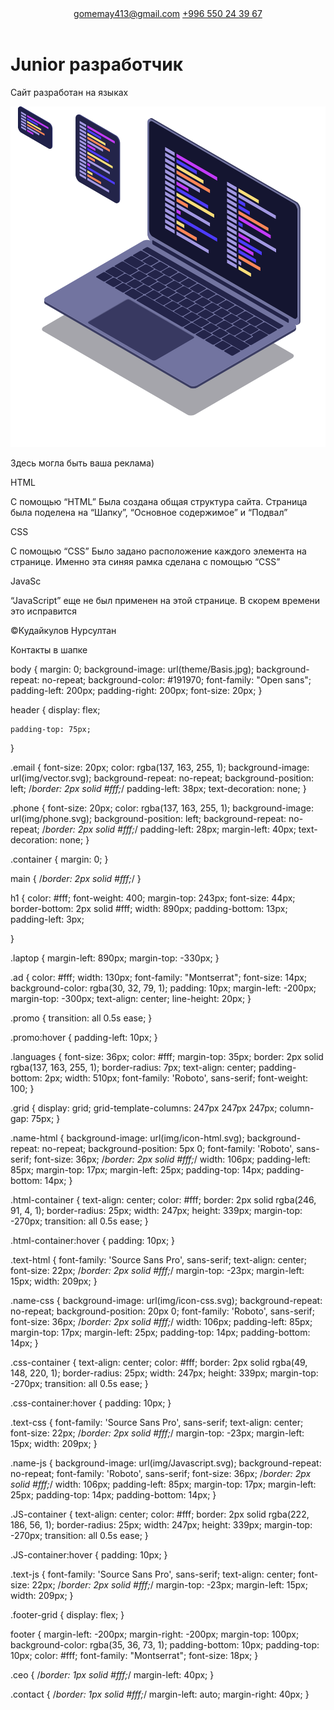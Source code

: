 <!DOCTYPE html>
<html lang="en">
<head>
	<meta charset="UTF-8">
	<meta name="viewport" content="width=device-width, initial-scale=1.0">
	<title>Dev/square</title>
	<link rel="stylesheet" type="text/css" href="styles.css">
    <link rel="preconnect" href="https://fonts.gstatic.com">
    <link href="https://fonts.googleapis.com/css2?family=Montserrat:wght@300&display=swap" rel="stylesheet">
    <link rel="preconnect" href="https://fonts.gstatic.com">
    <link href="https://fonts.googleapis.com/css2?family=Roboto&display=swap" rel="stylesheet">
    <link rel="preconnect" href="https://fonts.gstatic.com">
  <link href="https://fonts.googleapis.com/css2?family=Source+Sans+Pro&display=swap" rel="stylesheet">
</head>
<body>
	<header id="header" class="page-header">
		<div class="container">
			<a class="email" href="mailto:gomemay413@gmail.com">gomemay413@gmail.com</a>
            <a class="phone" href="tel: +996550243967">+996 550 24 39 67</a>
		</div>
	</header>
	<main id="main" class="page-main">
		<div class="container">
			<h1>Junior разработчик</h1>
			<p class="languages">Cайт разработан на языках</p>
			<img class="laptop" src="img/hero-image.svg">
			 <div class="promo"><p class="ad">Здесь могла быть ваша реклама)</p></div>
			<div class="grid">
			  <div class="html-container">
			   <p class="name-html">HTML
				  <p class="text-html">С помощью “HTML” Была создана общая структура сайта. Страница была поделена на “Шапку”, “Основное содержимое” и “Подвал”</p>
			   </p>
		      </div>
		      <div class="css-container">
		    	 <p class="name-css">CSS
		    		 <p class="text-css">С помощью “CSS” Было задано расположение каждого элемента на странице. Именно эта синяя рамка сделана с помощью “CSS” </p>
		    	 </p>
		      </div>
		      <div class="JS-container">
		      	<p class="name-js">JavaSc
		      		<p class="text-js">“JavaScript” еще не был применен на этой странице. В скорем времени это исправится</p>
		      	</p>
		      </div>
		   </div>
		</div>
	</main>
	<footer id="footer" class="page-footer">
		<div class="container">
		   <div class="footer-grid">
			<p class="ceo">©Кудайкулов Нурсултан</p>
			<p class="contact">Контакты в шапке</p>
		   </div>
		</div>
	</footer>
</body>
</html>

body {
	margin: 0;
	background-image: url(theme/Basis.jpg);
	background-repeat: no-repeat;
	background-color: #191970;
	font-family: "Open sans";
	padding-left: 200px;
	padding-right: 200px;
	font-size: 20px;
}	

header {
	display: flex;
 	
 	padding-top: 75px;
}

.email {
	font-size: 20px;
	color: rgba(137, 163, 255, 1);
	background-image: url(img/vector.svg);
	background-repeat: no-repeat;
	background-position: left;
	/*border: 2px solid #fff;*/
	padding-left: 38px;
	text-decoration: none;
}

.phone {
	font-size: 20px;
	color: rgba(137, 163, 255, 1);
	background-image: url(img/phone.svg);
	background-position: left;
	background-repeat: no-repeat;
	/*border: 2px solid #fff;*/
	padding-left: 28px;
	margin-left: 40px;
	text-decoration: none;
}

.container {
	margin: 0; 
}

main {
	/*border: 2px solid #fff;*/
}

h1 {
	color: #fff;
	font-weight: 400;
	margin-top: 243px;
	font-size: 44px;
	border-bottom: 2px solid #fff;
	width: 890px;
	padding-bottom: 13px;
	padding-left: 3px;

}

.laptop {
	margin-left: 890px;
	margin-top: -330px;
}

.ad {
	color: #fff;
	width: 130px;
	font-family: "Montserrat";
	font-size: 14px;
	background-color: rgba(30, 32, 79, 1);
	padding: 10px;
	margin-left: -200px;
	margin-top: -300px;
	text-align: center;
	line-height: 20px;
}

.promo {
	transition: all 0.5s ease;
}

.promo:hover {
	padding-left: 10px;
}

.languages {
	font-size: 36px;
	color: #fff;
	margin-top: 35px;
	border: 2px solid rgba(137, 163, 255, 1);
	border-radius: 7px;
	text-align: center;
	padding-bottom: 2px;
	width: 510px;
	font-family: 'Roboto', sans-serif;
	font-weight: 100;
}

.grid {
	display: grid;
	grid-template-columns: 247px 247px 247px;
	column-gap: 75px;
}

.name-html {
	background-image: url(img/icon-html.svg);
	background-repeat: no-repeat;
	background-position: 5px 0;
	font-family: 'Roboto', sans-serif;
	font-size: 36px;
	/*border: 2px solid #fff;*/
	width: 106px;
	padding-left: 85px;
	margin-top: 17px;
	margin-left: 25px;
	padding-top: 14px;
	padding-bottom: 14px;
}

.html-container {
	text-align: center;
	color: #fff;
	border: 2px solid rgba(246, 91, 4, 1);
	border-radius: 25px;
	width: 247px;
	height: 339px;
	margin-top: -270px;
	transition: all 0.5s ease;
}

.html-container:hover {
	padding: 10px;
}

.text-html {
	font-family: 'Source Sans Pro', sans-serif;
	text-align: center;
	font-size: 22px;
	/*border: 2px solid #fff;*/
	margin-top: -23px;
	margin-left: 15px;
	width: 209px;
}

.name-css {
	background-image: url(img/icon-css.svg);
	background-repeat: no-repeat;
	background-position: 20px 0;
	font-family: 'Roboto', sans-serif;
	font-size: 36px;
	/*border: 2px solid #fff;*/
	width: 106px;
	padding-left: 85px;
	margin-top: 17px;
	margin-left: 25px;
	padding-top: 14px;
	padding-bottom: 14px;
}

.css-container {
	text-align: center;
	color: #fff;
	border: 2px solid rgba(49, 148, 220, 1);
	border-radius: 25px;
	width: 247px;
	height: 339px;
	margin-top: -270px;
	transition: all 0.5s ease;
}

.css-container:hover {
	padding: 10px;
}

.text-css {
	font-family: 'Source Sans Pro', sans-serif;
	text-align: center;
	font-size: 22px;
	/*border: 2px solid #fff;*/
	margin-top: -23px;
	margin-left: 15px;
	width: 209px;
}

.name-js {
	background-image: url(img/Javascript.svg);
	background-repeat: no-repeat;
	font-family: 'Roboto', sans-serif;
	font-size: 36px;
	/*border: 2px solid #fff;*/
	width: 106px;
	padding-left: 85px;
	margin-top: 17px;
	margin-left: 25px;
	padding-top: 14px;
	padding-bottom: 14px;
}

.JS-container {
	text-align: center;
	color: #fff;
	border: 2px solid rgba(222, 186, 56, 1);
	border-radius: 25px;
	width: 247px;
	height: 339px;
	margin-top: -270px;
	transition: all 0.5s ease;
}

.JS-container:hover {
	padding: 10px;
}

.text-js {
	font-family: 'Source Sans Pro', sans-serif;
	text-align: center;
	font-size: 22px;
	/*border: 2px solid #fff;*/
	margin-top: -23px;
	margin-left: 15px;
	width: 209px;
}

.footer-grid {
	display: flex;
}

footer {
	margin-left: -200px;
	margin-right: -200px;
	margin-top: 100px;
	background-color: rgba(35, 36, 73, 1);
	padding-bottom: 10px;
	padding-top: 10px;
	color: #fff;
	font-family: "Montserrat";
	font-size: 18px;
}

.ceo {
	/*border: 1px solid #fff;*/
	margin-left: 40px;
}

.contact {
	/*border: 1px solid #fff;*/
	margin-left: auto;
	margin-right: 40px;
}
